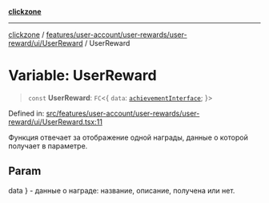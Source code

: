 [**clickzone**](../../../../../../../README.md)

***

[clickzone](../../../../../../../README.md) / [features/user-account/user-rewards/user-reward/ui/UserReward](../README.md) / UserReward

# Variable: UserReward

> `const` **UserReward**: `FC`\<\{ `data`: [`achievementInterface`](../../../../../../../shared/types/interfaces/achievementInterface.md); \}\>

Defined in: [src/features/user-account/user-rewards/user-reward/ui/UserReward.tsx:11](https://github.com/MaximBri/ClickZone/blob/20f3f0d061a7c50a96ed5bba64acbc325a456072/client/src/features/user-account/user-rewards/user-reward/ui/UserReward.tsx#L11)

Функция отвечает за отображение одной награды, данные о которой получает в параметре.

## Param

data } - данные о награде: название, описание, получена или нет.
